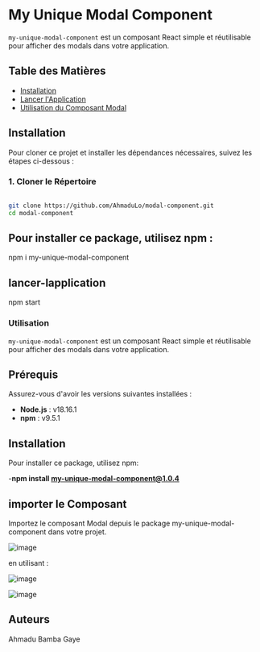 # My Unique Modal Component

`my-unique-modal-component` est un composant React simple et réutilisable pour afficher des modals dans votre application.

## Table des Matières

- [Installation](#installation)
- [Lancer l'Application](#lancer-lapplication)
- [Utilisation du Composant Modal](#utilisation-du-composant-modal)


## Installation

Pour cloner ce projet et installer les dépendances nécessaires, suivez les étapes ci-dessous :

### 1. Cloner le Répertoire

```bash

git clone https://github.com/AhmaduLo/modal-component.git
cd modal-component
```
## Pour installer ce package, utilisez npm :


npm i my-unique-modal-component

## lancer-lapplication

npm start

### Utilisation
`my-unique-modal-component` est un composant React simple et réutilisable pour afficher des modals dans votre application.

## Prérequis

Assurez-vous d'avoir les versions suivantes installées :
- **Node.js** : v18.16.1
- **npm** : v9.5.1 


## Installation
Pour installer ce package, utilisez npm:

-**npm install my-unique-modal-component@1.0.4**

## importer le Composant
Importez le composant Modal depuis le package my-unique-modal-component dans votre projet.


![image](https://github.com/user-attachments/assets/2cb4649a-2668-422d-b67a-d15e479ef14c)


en utilisant :

![image](https://github.com/user-attachments/assets/f52318b7-cb5b-4a65-ae8f-ad7e86f1a740)


![image](https://github.com/user-attachments/assets/d1f81978-0cb6-46dd-a5aa-2d8a0a80f966)


## Auteurs
Ahmadu Bamba Gaye 
